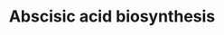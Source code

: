 ---
annotations:
- type: Pathway Ontology
  value: abscisic acid biosynthetic pathway
authors:
- Zimmerph
- Thomas
- Khanspers
- MaintBot
- Mkutmon
- Eweitz
description: 'Abscisic acid (ABA), also known as ''''abscisin II'''' and ''''dormin'''',
  is a [[wikipedia:plant hormone|plant hormone]].  ABA functions in many plant developmental
  processes, including bud [[wikipedia:dormancy|dormancy]].  Source: [[wikipedia:Abscisic_acid|Wikipedia]]'
last-edited: 2021-05-19
organisms:
- Arabidopsis thaliana
redirect_from:
- /index.php/Pathway:WP626
- /instance/WP626
schema-jsonld:
- '@context': https://schema.org/
  '@id': https://wikipathways.github.io/pathways/WP626.html
  '@type': Dataset
  creator:
    '@type': Organization
    name: WikiPathways
  description: 'Abscisic acid (ABA), also known as ''''abscisin II'''' and ''''dormin'''',
    is a [[wikipedia:plant hormone|plant hormone]].  ABA functions in many plant developmental
    processes, including bud [[wikipedia:dormancy|dormancy]].  Source: [[wikipedia:Abscisic_acid|Wikipedia]]'
  keywords:
  - Violaxanthin
  - ABA-aldehyde oxidase
  - Xanthoxin
  - ABA-aldehyde
  - ABA
  - Neoxanthin
  - Neoxanthin cleavage enzyme
  - Antheraxanthin
  - Neoxanthin synthase
  - Zeaxanthin epoxidase
  - Xanthoxin oxidase
  license: CC0
  name: Abscisic acid biosynthesis
seo: CreativeWork
title: Abscisic acid biosynthesis
wpid: WP626
---
